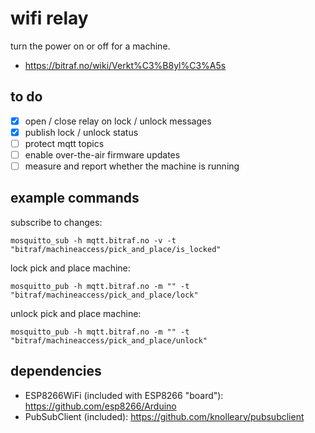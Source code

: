 wifi relay
==========

turn the power on or off for a machine.

- https://bitraf.no/wiki/Verkt%C3%B8yl%C3%A5s

to do
-----

- [x] open / close relay on lock / unlock messages
- [x] publish lock / unlock status
- [ ] protect mqtt topics
- [ ] enable over-the-air firmware updates
- [ ] measure and report whether the machine is running

example commands
----------------

subscribe to changes:
```
mosquitto_sub -h mqtt.bitraf.no -v -t "bitraf/machineaccess/pick_and_place/is_locked"
```

lock pick and place machine:
```
mosquitto_pub -h mqtt.bitraf.no -m "" -t "bitraf/machineaccess/pick_and_place/lock"
```

unlock pick and place machine:
```
mosquitto_pub -h mqtt.bitraf.no -m "" -t "bitraf/machineaccess/pick_and_place/unlock"
```

dependencies
------------

- ESP8266WiFi (included with ESP8266 "board"): https://github.com/esp8266/Arduino
- PubSubClient (included): https://github.com/knolleary/pubsubclient
